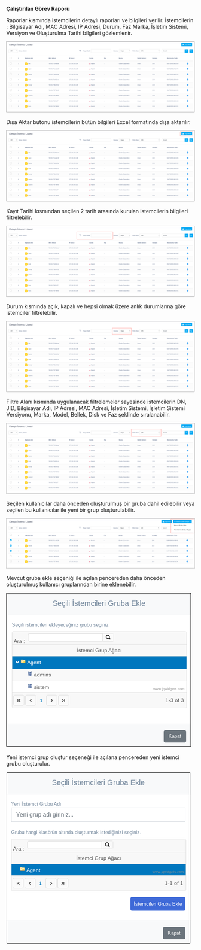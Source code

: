 **Çalıştırılan Görev Raporu**

Raporlar kısmında istemcilerin detaylı raporları ve bilgileri verilir. İstemcilerin : 
Bilgisayar Adı,	MAC Adresi, IP Adresi,	Durum, Faz	Marka, İşletim Sistemi,	Versiyon
ve Oluşturulma Tarihi bilgileri gözlemlenir.

![Raporlar](images/detayli_istemci_raporu/raporlar.png)

Dışa Aktar butonu  istemcilerin bütün bilgileri Excel formatında dışa aktarılır.

![Dısa_Aktar](images/detayli_istemci_raporu/raporlardisaaktar.png)

Kayıt Tarihi kısmından seçilen 2 tarih arasında kurulan istemcilerin bilgileri filtrelebilir.

![Kayıt](images/detayli_istemci_raporu/raporlarkayittarihi.png)

Durum kısmında açık, kapalı ve hepsi olmak üzere anlık durumlarına göre istemciler filtrelebilir.

![Durum](images/detayli_istemci_raporu/raporlardurumu.png)

Filtre Alanı kısmında uygulanacak filtrelemeler sayesinde istemcilerin DN, JID, Bilgisayar Adı, IP Adresi, MAC Adresi,
İşletim Sistemi, İşletim Sistemi Versiyonu, Marka, Model, Bellek, Disk ve Faz şeklinde sıralanabilir.

![Filtre](images/detayli_istemci_raporu/raporlarfilitrealani.png)

Seçilen kullanıcılar daha önceden oluşturulmuş bir gruba dahil edilebilir veya seçilen bu kullanıcılar 
ile yeni bir grup oluşturulabilir.

![Grup_Oluşturma](images/detayli_istemci_raporu/raporlargrup.png)

Mevcut gruba ekle seçeniği ile açılan pencereden daha önceden oluşturulmuş kullanıcı gruplarından 
birine eklenebilir.

![Mevcut_Grup](images/detayli_istemci_raporu/mevcutgrup.png)

Yeni istemci grup oluştur seçeneği ile açılana pencereden yeni istemci grubu oluşturulur.

![Yeni_Grup](images/detayli_istemci_raporu/yenigrup.png)<link href=/lider2.0/assets/style.css rel=stylesheet></link>
